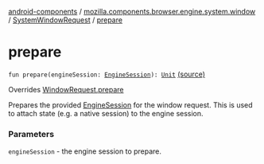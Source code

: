 [android-components](../../index.md) / [mozilla.components.browser.engine.system.window](../index.md) / [SystemWindowRequest](index.md) / [prepare](./prepare.md)

# prepare

`fun prepare(engineSession: `[`EngineSession`](../../mozilla.components.concept.engine/-engine-session/index.md)`): `[`Unit`](https://kotlinlang.org/api/latest/jvm/stdlib/kotlin/-unit/index.html) [(source)](https://github.com/mozilla-mobile/android-components/blob/master/components/browser/engine-system/src/main/java/mozilla/components/browser/engine/system/window/SystemWindowRequest.kt#L32)

Overrides [WindowRequest.prepare](../../mozilla.components.concept.engine.window/-window-request/prepare.md)

Prepares the provided [EngineSession](../../mozilla.components.concept.engine/-engine-session/index.md) for the window request. This
is used to attach state (e.g. a native session) to the engine session.

### Parameters

`engineSession` - the engine session to prepare.